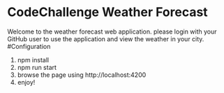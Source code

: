 # CodeChallenge Weather Forecast
Welcome to the weather forecast web application. please login with your GitHub user to use the application and view the weather in your city.
#Configuration
1. npm install
2. npm run start
3. browse the page using http://localhost:4200
4. enjoy!

